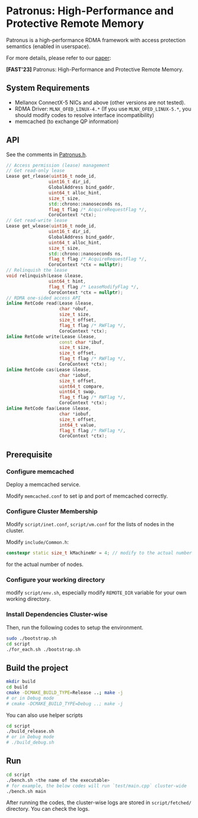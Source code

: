 #  Patronus: High-Performance and Protective Remote Memory

Patronus is a high-performance RDMA framework with access protection semantics (enabled in userspace).

For more details, please refer to our [paper](https://www.usenix.org/conference/fast23/presentation/yan):

**[FAST'23]** Patronus: High-Performance and Protective Remote Memory.

## System Requirements
- Mellanox ConnectX-5 NICs and above (other versions are not tested).
- RDMA Driver: `MLNX_OFED_LINUX-4.*` (If you use `MLNX_OFED_LINUX-5.*`, you should modify codes to resolve interface incompatibility)
- memcached (to exchange QP information)

## API

See the comments in [Patronus.h](include/patronus/Patronus.h).

``` c++
// Access permission (lease) management
// Get read-only lease
Lease get_rlease(uint16_t node_id,
                uint16_t dir_id,
                GlobalAddress bind_gaddr,
                uint64_t alloc_hint,
                size_t size,
                std::chrono::nanoseconds ns,
                flag_t flag /* AcquireRequestFlag */,
                CoroContext *ctx);
// Get read-write lease
Lease get_wlease(uint16_t node_id,
                uint16_t dir_id,
                GlobalAddress bind_gaddr,
                uint64_t alloc_hint,
                size_t size,
                std::chrono::nanoseconds ns,
                flag_t flag /* AcquireRequestFlag */,
                CoroContext *ctx = nullptr);
// Relinquish the lease
void relinquish(Lease &lease,
                uint64_t hint,
                flag_t flag /* LeaseModifyFlag */,
                CoroContext *ctx = nullptr);
// RDMA one-sided access API
inline RetCode read(Lease &lease,
                    char *obuf,
                    size_t size,
                    size_t offset,
                    flag_t flag /* RWFlag */,
                    CoroContext *ctx);
inline RetCode write(Lease &lease,
                    const char *ibuf,
                    size_t size,
                    size_t offset,
                    flag_t flag /* RWFlag */,
                    CoroContext *ctx);
inline RetCode cas(Lease &lease,
                    char *iobuf,
                    size_t offset,
                    uint64_t compare,
                    uint64_t swap,
                    flag_t flag /* RWFlag */,
                    CoroContext *ctx);
inline RetCode faa(Lease &lease,
                    char *iobuf,
                    size_t offset,
                    int64_t value,
                    flag_t flag /* RWFlag */,
                    CoroContext *ctx);

```

## Prerequisite

### Configure memcached

Deploy a memcached service.

Modify `memcached.conf` to set ip and port of memcached correctly.

### Configure Cluster Membership

Modify `script/inet.conf`, `script/vm.conf` for the lists of nodes in the cluster.

Modify `include/Common.h`:

``` c++
constexpr static size_t kMachineNr = 4; // modify to the actual number of machines
```

for the actual number of nodes.

### Configure your working directory

modify `script/env.sh`, especially modify `REMOTE_DIR` variable for your own working directory.

### Install Dependencies Cluster-wise

Then, run the following codes to setup the environment.

``` bash
sudo ./bootstrap.sh
cd script
./for_each.sh ./bootstrap.sh
```

## Build the project

``` bash
mkdir build
cd build
cmake -DCMAKE_BUILD_TYPE=Release ..; make -j
# or in Debug mode
# cmake -DCMAKE_BUILD_TYPE=Debug ..; make -j
```

You can also use helper scripts

``` bash
cd script
./build_release.sh
# or in Debug mode
# ./build_debug.sh
```

## Run

``` bash
cd script
./bench.sh <the name of the executable>
# for example, the below codes will run `test/main.cpp` cluster-wide
./bench.sh main
```

After running the codes, the cluster-wise logs are stored in `script/fetched/` directory. You can check the logs.